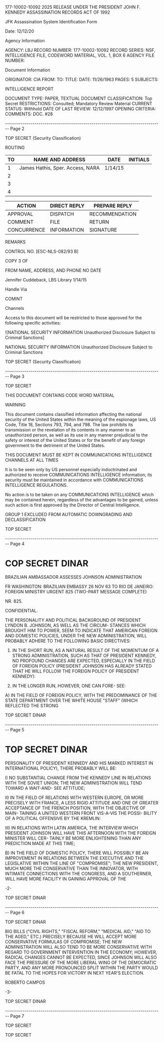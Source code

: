 177-10002-10092 2025 RELEASE UNDER THE PRESIDENT JOHN F. KENNEDY ASSASSINATION RECORDS ACT OF 1992

JFK Assassination System
Identification Form

Date: 12/12/20

Agency Information

AGENCY: LBJ
RECORD NUMBER: 177-10002-10092
RECORD SERIES: NSF, INTELLIGENCE FILE, CODEWORD MATERIAL, VOL. 1, BOX 6
AGENCY FILE NUMBER:

Document Information

ORIGINATOR: CIA
FROM:
TO:
TITLE:
DATE: 11/26/1963
PAGES: 5
SUBJECTS:

INTELLIGENCE REPORT

DOCUMENT TYPE: PAPER, TEXTUAL DOCUMENT
CLASSIFICATION: Top Secret
RESTRICTIONS: Consulted; Mandatory Review Material
CURRENT STATUS: Withhold
DATE OF LAST REVIEW: 12/12/1997
OPENING CRITERIA:
COMMENTS: DOC. #28


-------------------------------------------------------------------------------- Page 2

TOP SECRET
(Security Classification)

ROUTING

| TO  | NAME AND ADDRESS                 | DATE    | INITIALS |
| --- | -------------------------------- | ------- | -------- |
| 1   | James Hathis, Sper. Access, NARA | 1/14/15 |          |
| 2   |                                  |         |          |
| 3   |                                  |         |          |
| 4   |                                  |         |          |

| ACTION      | DIRECT REPLY | PREPARE REPLY  |
| ----------- | ------------ | -------------- |
| APPROVAL    | DISPATCH     | RECOMMENDATION |
| COMMENT     | FILE         | RETURN         |
| CONCURRENCE | INFORMATION  | SIGNATURE      |

REMARKS

CONTROL NO. [ESC-NLS-082/93 B]

COPY 3 OF

FROM NAME, ADDRESS, AND PHONE NO DATE

Jennifer Cuddeback, LBS Library 1/14/15

Handle Via

COMINT

Channels

Access to this document will be restricted to those approved for the following specific activities:

![NATIONAL SECURITY INFORMATION Unauthorized Disclosure Subject to Criminal Sanctions]

NATIONAL SECURITY INFORMATION
Unauthorized Disclosure Subject to Criminal Sanctions

TOP SECRET
(Security Classification)


-------------------------------------------------------------------------------- Page 3

TOP SECRET

THIS DOCUMENT CONTAINS CODE WORD MATERIAL

WARNING

This document contains classified information affecting the national security of the United States within the meaning of the espionage laws, US Code, Title 18, Sections 793, 794, and 798. The law prohibits its transmission or the revelation of its contents in any manner to an unauthorized person, as well as its use in any manner prejudicial to the safety or interest of the United States or for the benefit of any foreign government to the detriment of the United States.

THIS DOCUMENT MUST BE KEPT IN COMMUNICATIONS INTELLIGENCE CHANNELS AT ALL TIMES

It is to be seen only by US personnel especially indoctrinated and authorized to receive COMMUNICATIONS INTELLIGENCE information; its security must be maintained in accordance with COMMUNICATIONS INTELLIGENCE REGULATIONS.

No action is to be taken on any COMMUNICATIONS INTELLIGENCE which may be contained herein, regardless of the advantages to be gained, unless such action is first approved by the Director of Central Intelligence.

GROUP 1
EXCLUDED FROM AUTOMATIC DOWNGRADING
AND DECLASSIFICATION

TOP SECRET


-------------------------------------------------------------------------------- Page 4

# COP SECRET DINAR

BRAZILIAN AMBASSADOR ASSESSES JOHNSON ADMINISTRATION

FR WASHINGTON: BRAZILIAN EMBASSY 26 NOV 63
TO RIO DE JANEIRO: FOREIGN MINISTRY URGENT 825
(TWO-PART MESSAGE COMPLETE)

NR. 825.

CONFIDENTIAL.

THE PERSONALITY AND POLITICAL BACKGROUND OF
PRESIDENT LYNDON B. JOHNSON, AS WELL AS THE CIRCUM-
STANCES WHICH BROUGHT HIM TO POWER, SEEM TO INDICATE
THAT AMERICAN FOREIGN AND DOMESTIC POLICIES, UNDER
THE NEW ADMINISTRATION, WILL PROBABLY ADHERE TO THE
FOLLOWING BASIC DIRECTIVES:

1. IN THE SHORT RUN, AS A NATURAL RESULT OF
   THE MOMENTUM OF A STRONG ADMINISTRATION, SUCH AS
   THAT OF PRESIDENT KENNEDY, NO PROFOUND CHANGES ARE
   EXPECTED, ESPECIALLY IN THE FIELD OF FOREIGN POLICY
   (PRESIDENT JOHNSON HAS ALREADY STATED THAT HE WILL
   FOLLOW THE FOREIGN POLICY OF PRESIDENT KENNEDY):

2. IN THE LONGER RUN, HOWEVER, ONE CAN FORE-
   SEE:

A) IN THE FIELD OF FOREIGN POLICY, WITH
THE PREDOMINANCE OF THE STATE DEPARTMENT OVER THE
WHITE HOUSE "STAFF" (WHICH REFLECTED THE STRONG

TOP SECRET DINAR


-------------------------------------------------------------------------------- Page 5

# TOP SECRET DINAR

PERSONALITY OF PRESIDENT KENNEDY AND HIS MARKED
INTEREST IN INTERNATIONAL POLICY), THERE PROBABLY
WILL BE:

I) NO SUBSTANTIAL CHANGE FROM THE
KENNEDY LINE IN RELATIONS WITH THE SOVIET UNION;
THE NEW ADMINISTRATION WILL TEND TOWARD A WAIT-AND-
SEE ATTITUDE;

II) IN THE FIELD OF RELATIONS WITH
WESTERN EUROPE, OR MORE PRECISELY WITH FRANCE, A
LESS RIGID ATTITUDE AND ONE OF GREATER ACCEPTANCE
OF THE FRENCH POSITION, WITH THE OBJECTIVE OF MAIN-
TAINING A UNITED WESTERN FRONT VIS-A-VIS THE POSSI-
BILITY OF A POLITICAL OFFENSIVE BY THE KREMLIN:

III) IN RELATIONS WITH LATIN AMERICA,
THE INTERVIEW WHICH PRESIDENT JOHNSON WILL HAVE
THIS AFTERNOON WITH THE FOREIGN MINISTER WILL CER-
TAINLY BE MORE ENLIGHTENING THAN ANY PREDICTION
MADE AT THIS TIME;

B) IN THE FIELD OF DOMESTIC POLICY, THERE
WILL POSSIBLY BE AN IMPROVEMENT IN RELATIONS BETWEEN
THE EXECUTIVE AND THE LEGISLATIVE WITHIN THE LINE
OF "COMPROMISE"; THE NEW PRESIDENT, MUCH MORE THE
CONSERVATIVE THAN THE INNOVATOR, WITH INTIMATE
CONNECTIONS WITH THE CONGRESS, AND A SOUTHERNER,
WILL HAVE MORE FACILITY IN GAINING APPROVAL OF THE

-2-

TOP SECRET DINAR


-------------------------------------------------------------------------------- Page 6

TOP SECRET DINAR

BIG BILLS ("CIVIL RIGHTS," "FISCAL REFORM," "MEDICAL
AID," "AID TO THE AGED," ETC.) PRECISELY BECAUSE HE
WILL ACCEPT MORE CONSERVATIVE FORMULAS OF COMPROMISE;
THE NEW ADMINISTRATION WILL ALSO TEND TO BE MORE
CONSERVATIVE WITH REGARD TO GOVERNMENT INTERVENTION
IN THE ECONOMY; HOWEVER, RADICAL CHANGES CANNOT BE
EXPECTED, SINCE JOHNSON WILL ALSO FACE THE PRESSURE
OF THE MORE LIBERAL WING OF THE DEMOCRATIC PARTY,
AND ANY MORE PRONOUNCED SPLIT WITHIN THE PARTY WOULD
BE FATAL TO THE HOPES FOR VICTORY IN NEXT YEAR'S
ELECTION.

ROBERTO CAMPOS

-3-

TOP SECRET DINAR


-------------------------------------------------------------------------------- Page 7

TOP SECRET

TOP SECRET

